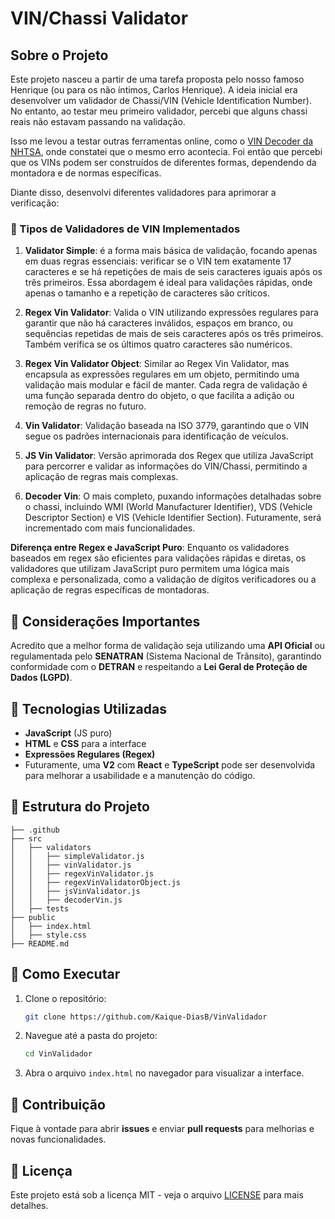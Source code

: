 # VIN/Chassi Validator

## Sobre o Projeto

Este projeto nasceu a partir de uma tarefa proposta pelo nosso famoso Henrique (ou para os não íntimos, Carlos Henrique). A ideia inicial era desenvolver um validador de Chassi/VIN (Vehicle Identification Number). No entanto, ao testar meu primeiro validador, percebi que alguns chassi reais não estavam passando na validação. 

Isso me levou a testar outras ferramentas online, como o [VIN Decoder da NHTSA](https://vpic.nhtsa.dot.gov/decoder/), onde constatei que o mesmo erro acontecia. Foi então que percebi que os VINs podem ser construídos de diferentes formas, dependendo da montadora e de normas específicas.

Diante disso, desenvolvi diferentes validadores para aprimorar a verificação:

### 🔹 Tipos de Validadores de VIN Implementados

1. **Validator Simple**: é a forma mais básica de validação, focando apenas em duas regras essenciais: verificar se o VIN tem exatamente 17 caracteres e se há repetições de mais de seis caracteres iguais após os três primeiros. Essa abordagem é ideal para validações rápidas, onde apenas o tamanho e a repetição de caracteres são críticos.

2. **Regex Vin Validator**: Valida o VIN utilizando expressões regulares para garantir que não há caracteres inválidos, espaços em branco, ou sequências repetidas de mais de seis caracteres após os três primeiros. Também verifica se os últimos quatro caracteres são numéricos.

3. **Regex Vin Validator Object**: Similar ao Regex Vin Validator, mas encapsula as expressões regulares em um objeto, permitindo uma validação mais modular e fácil de manter. Cada regra de validação é uma função separada dentro do objeto, o que facilita a adição ou remoção de regras no futuro.

4. **Vin Validator**: Validação baseada na ISO 3779, garantindo que o VIN segue os padrões internacionais para identificação de veículos.

5. **JS Vin Validator**: Versão aprimorada dos Regex que utiliza JavaScript para percorrer e validar as informações do VIN/Chassi, permitindo a aplicação de regras mais complexas.

6. **Decoder Vin**: O mais completo, puxando informações detalhadas sobre o chassi, incluindo WMI (World Manufacturer Identifier), VDS (Vehicle Descriptor Section) e VIS (Vehicle Identifier Section). Futuramente, será incrementado com mais funcionalidades.

**Diferença entre Regex e JavaScript Puro**: Enquanto os validadores baseados em regex são eficientes para validações rápidas e diretas, os validadores que utilizam JavaScript puro permitem uma lógica mais complexa e personalizada, como a validação de dígitos verificadores ou a aplicação de regras específicas de montadoras.

## 📌 Considerações Importantes

Acredito que a melhor forma de validação seja utilizando uma **API Oficial** ou regulamentada pelo **SENATRAN** (Sistema Nacional de Trânsito), garantindo conformidade com o **DETRAN** e respeitando a **Lei Geral de Proteção de Dados (LGPD)**.

## 🚀 Tecnologias Utilizadas

- **JavaScript** (JS puro)
- **HTML** e **CSS** para a interface
- **Expressões Regulares (Regex)**
- Futuramente, uma **V2** com **React** e **TypeScript** pode ser desenvolvida para melhorar a usabilidade e a manutenção do código.

## 📂 Estrutura do Projeto

```
├── .github
├── src
│   ├── validators
│   │   ├── simpleValidator.js
│   │   ├── vinValidator.js
│   │   ├── regexVinValidator.js
│   │   ├── regexVinValidatorObject.js
│   │   ├── jsVinValidator.js
│   │   ├── decoderVin.js
│   ├── tests
├── public
│   ├── index.html
│   ├── style.css
├── README.md
```

## 🔧 Como Executar

1. Clone o repositório:
   ```bash
   git clone https://github.com/Kaique-DiasB/VinValidador
   ```
2. Navegue até a pasta do projeto:
   ```bash
   cd VinValidador
   ```
3. Abra o arquivo `index.html` no navegador para visualizar a interface.

## 📌 Contribuição

Fique à vontade para abrir **issues** e enviar **pull requests** para melhorias e novas funcionalidades.

## 📜 Licença

Este projeto está sob a licença MIT - veja o arquivo [LICENSE](LICENSE) para mais detalhes.

